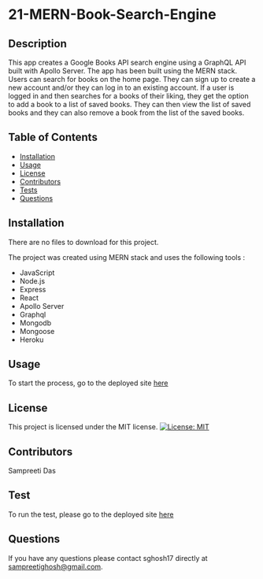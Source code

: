 # 21-MERN-Book-Search-Engine

## Description

This app creates a Google Books API search engine using a GraphQL API built with Apollo Server. The app has been built using the MERN stack. Users can search for books on the home page. They can sign up to create a new account and/or they can log in to an existing account. If a user is logged in and then searches for a books of their liking, they get the option to add a book to a list of saved books. They can then view the list of saved books and they can also remove a book from the list of the saved books.

## Table of Contents

- [Installation](#installation)
- [Usage](#usage)
- [License](#license)
- [Contributors](#contributors)
- [Tests](#tests)
- [Questions](#questions)

## Installation

There are no files to download for this project.

The project was created using MERN stack and uses the following tools :

- JavaScript
- Node.js
- Express
- React
- Apollo Server
- Graphql
- Mongodb
- Mongoose
- Heroku

## Usage

To start the process, go to the deployed site [here](https://sampreeti-21-mern-book-search.herokuapp.com/)

## License

This project is licensed under the MIT license.
[![License: MIT](https://img.shields.io/badge/License-MIT-yellow.svg)](https://opensource.org/licenses/MIT)

## Contributors

Sampreeti Das

## Test

To run the test, please go to the deployed site [here](https://sampreeti-21-mern-book-search.herokuapp.com/)

## Questions

If you have any questions please contact sghosh17 directly at sampreetighosh@gmail.com.
